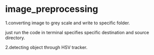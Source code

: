 # image_preprocessing
1.converting image to grey scale and write to specific folder.

just run the code in terminal specifies specific destination and source directory.

2.detecting object through HSV tracker.

